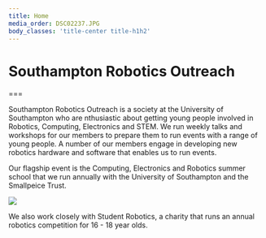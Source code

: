 ```yaml
---
title: Home
media_order: DSC02237.JPG
body_classes: 'title-center title-h1h2'
---
```


# Southampton Robotics Outreach

===

Southampton Robotics Outreach is a society at the University of Southampton who are nthusiastic about getting young people involved in Robotics, Computing, Electronics and STEM. We run weekly talks and workshops for our members to prepare them to run events with a range of young people. A number of our members engage in developing new robotics hardware and software that enables us to run events.

Our flagship event is the Computing, Electronics and Robotics summer school that we run annually with the University of Southampton and the Smallpeice Trust.

![](DSC02237.JPG)

We also work closely with Student Robotics, a charity that runs an annual robotics competition for 16 - 18 year olds.